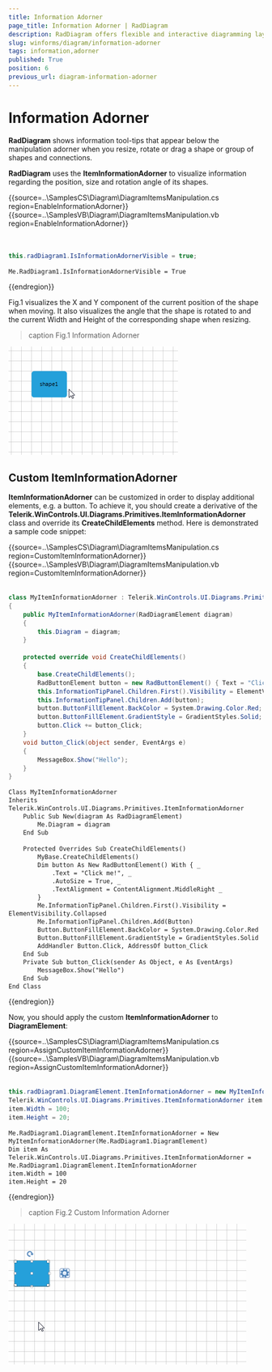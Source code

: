 ```yaml
---
title: Information Adorner
page_title: Information Adorner | RadDiagram
description: RadDiagram offers flexible and interactive diagramming layouts for your rich data-visualization applications.
slug: winforms/diagram/information-adorner
tags: information,adorner
published: True
position: 6
previous_url: diagram-information-adorner
---
```


# Information Adorner

__RadDiagram__ shows information tool-tips that appear below the manipulation adorner when you resize, rotate or drag a shape or group of shapes and connections.
      
__RadDiagram__ uses the __ItemInformationAdorner__ to visualize information regarding the position, size and rotation angle of its shapes.  

{{source=..\SamplesCS\Diagram\DiagramItemsManipulation.cs region=EnableInformationAdorner}} 
{{source=..\SamplesVB\Diagram\DiagramItemsManipulation.vb region=EnableInformationAdorner}} 

````C#
           
            
this.radDiagram1.IsInformationAdornerVisible = true;

````
````VB.NET
Me.RadDiagram1.IsInformationAdornerVisible = True

````

{{endregion}} 




Fig.1 visualizes the X and Y component of the current position of the shape when moving. It also visualizes the angle that the shape is rotated to and the current Width and Height of the corresponding shape when resizing.
>caption Fig.1 Information Adorner

![diagram-information-adorner 001](images/diagram-information-adorner001.gif)

## Custom ItemInformationAdorner 

__ItemInformationAdorner__ can be customized in order to display additional elements, e.g. a button. To achieve it, you should create a derivative of the __Telerik.WinControls.UI.Diagrams.Primitives.ItemInformationAdorner__ class and override its __CreateChildElements__ method. Here is demonstrated a sample code snippet: 

{{source=..\SamplesCS\Diagram\DiagramItemsManipulation.cs region=CustomItemInformationAdorner}} 
{{source=..\SamplesVB\Diagram\DiagramItemsManipulation.vb region=CustomItemInformationAdorner}} 

````C#
    
class MyItemInformationAdorner : Telerik.WinControls.UI.Diagrams.Primitives.ItemInformationAdorner
{
    public MyItemInformationAdorner(RadDiagramElement diagram)
    {
        this.Diagram = diagram;                 
    }
        
    protected override void CreateChildElements()
    {
        base.CreateChildElements();
        RadButtonElement button = new RadButtonElement() { Text = "Click me!", AutoSize = true, TextAlignment = ContentAlignment.MiddleRight };
        this.InformationTipPanel.Children.First().Visibility = ElementVisibility.Collapsed;
        this.InformationTipPanel.Children.Add(button);
        button.ButtonFillElement.BackColor = System.Drawing.Color.Red;
        button.ButtonFillElement.GradientStyle = GradientStyles.Solid;
        button.Click += button_Click;
    }
    void button_Click(object sender, EventArgs e)
    {
        MessageBox.Show("Hello");
    }
}

````
````VB.NET
Class MyItemInformationAdorner
Inherits Telerik.WinControls.UI.Diagrams.Primitives.ItemInformationAdorner
    Public Sub New(diagram As RadDiagramElement)
        Me.Diagram = diagram
    End Sub
 
    Protected Overrides Sub CreateChildElements()
        MyBase.CreateChildElements()
        Dim button As New RadButtonElement() With { _
            .Text = "Click me!", _
            .AutoSize = True, _
            .TextAlignment = ContentAlignment.MiddleRight _
        }
        Me.InformationTipPanel.Children.First().Visibility = ElementVisibility.Collapsed
        Me.InformationTipPanel.Children.Add(Button)
        Button.ButtonFillElement.BackColor = System.Drawing.Color.Red
        Button.ButtonFillElement.GradientStyle = GradientStyles.Solid
        AddHandler Button.Click, AddressOf button_Click
    End Sub
    Private Sub button_Click(sender As Object, e As EventArgs)
        MessageBox.Show("Hello")
    End Sub
End Class

````

{{endregion}} 




Now, you should apply the custom __ItemInformationAdorner__ to __DiagramElement__: 

{{source=..\SamplesCS\Diagram\DiagramItemsManipulation.cs region=AssignCustomItemInformationAdorner}} 
{{source=..\SamplesVB\Diagram\DiagramItemsManipulation.vb region=AssignCustomItemInformationAdorner}} 

````C#
            
this.radDiagram1.DiagramElement.ItemInformationAdorner = new MyItemInformationAdorner(this.radDiagram1.DiagramElement);
Telerik.WinControls.UI.Diagrams.Primitives.ItemInformationAdorner item = this.radDiagram1.DiagramElement.ItemInformationAdorner;
item.Width = 100;
item.Height = 20;

````
````VB.NET
Me.RadDiagram1.DiagramElement.ItemInformationAdorner = New MyItemInformationAdorner(Me.RadDiagram1.DiagramElement)
Dim item As Telerik.WinControls.UI.Diagrams.Primitives.ItemInformationAdorner = Me.RadDiagram1.DiagramElement.ItemInformationAdorner
item.Width = 100
item.Height = 20

````

{{endregion}} 



>caption Fig.2 Custom Information Adorner

![diagram-information-adorner 002](images/diagram-information-adorner002.gif)
